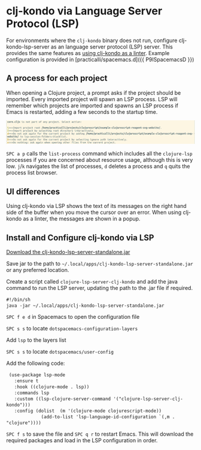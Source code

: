 # clj-kondo via Language Server Protocol (LSP)
For environments where the `clj-kondo` binary does not run, configure clj-kondo-lsp-server as an language server protocol (LSP) server.  This provides the same features as [using clj-kondo as a linter](/install-spacemacs/enhance-clojure-experience.md).
Example configuration is provided in [practicalli/spacemacs.d]({{ P9ISpacemacsD }})


## A process for each project
When opening a Clojure project, a prompt asks if the project should be imported. Every imported project will spawn an LSP process. LSP will remember which projects are imported and spawns an LSP process if Emacs is restarted, adding a few seconds to the startup time.

![Spacemacs Clojure LSP import project prompt](/images/spacemacs-clojure-lsp-project-import-prompt.png)

`SPC a p` calls the `list-process` command which includes all the `clojure-lsp` processes if you are concerned about resource usage, although this is very low.  `j`/`k` navigates the list of processes, `d` deletes a process and `q` quits the process list browser.

## UI differences
Using clj-kondo via LSP shows the text of its messages on the right hand side of the buffer when you move the cursor over an error. When using clj-kondo as a linter, the messages are shown in a popup.


## Install and Configure clj-kondo via LSP
[Download the clj-kondo-lsp-server-standalone.jar](https://github.com/borkdude/clj-kondo/releases/)

Save jar to the path to `~/.local/apps/clj-kondo-lsp-server-standalone.jar` or any preferred location.

Create a script called `clojure-lsp-server-clj-kondo` and add the java command to run the LSP server, updating the path to the .jar file if required.
```shell
#!/bin/sh
java -jar ~/.local/apps/clj-kondo-lsp-server-standalone.jar
```

`SPC f e d` in Spacemacs to open the configuration file

`SPC s s` to locate `dotspacemacs-configuration-layers`

Add `lsp` to the layers list

`SPC s s` to locate `dotspacemacs/user-config`

Add the following code:

```elisp
 (use-package lsp-mode
   :ensure t
   :hook ((clojure-mode . lsp))
   :commands lsp
   :custom ((lsp-clojure-server-command '("clojure-lsp-server-clj-kondo")))
   :config (dolist  (m '(clojure-mode clojurescript-mode))
             (add-to-list 'lsp-language-id-configuration `(,m . "clojure"))))
```

`SPC f s` to save the file and `SPC q r` to restart Emacs.  This will download the required packages and load in the LSP configuration in order.
